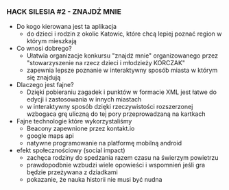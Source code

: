 ### HACK SILESIA #2 - ZNAJDŹ MNIE ###

* Do kogo kierowana jest ta aplikacja
  * do dzieci i rodzin z okolic Katowic, które chcą lepiej poznać region w którym mieszkają
* Co wnosi dobrego?
  * Ułatwia organizacje konkursu "znajdź mnie" organizowanego przez "stowarzyszenie na rzecz dzieci i młodzieży KORCZAK"
  * zapewnia lepsze poznanie w interaktywny sposób miasta w którym się znajdują
* Dlaczego jest fajne?
  * Dzięki pobieraniu zagadek i punktów w formacie XML jest łatwe do edycji i zastosowania w innych miastach
  * w interaktywny sposób dzięki rzeczywistości rozszerzonej wzbogaca grę uliczną do tej pory przeprowadzaną na kartkach
* Fajne technologie które wykorzystaliśmy
  * Beacony zapewnione przez kontakt.io
  * google maps api
  * natywne programowanie na platformę mobilną android
* efekt społecznościowy (social impact)
  * zachęca rodziny do spedzania razem czasu na świerzym powietrzu
  * prawdopodbnie wzbudzi wiele opowieści i wspomnień jeśli gra będzie przeżywana z dziadkami
  * pokazanie, że nauka historii nie musi być nudna
  

